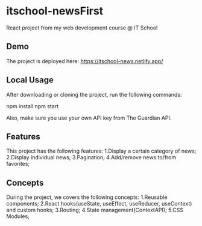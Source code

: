 # itschool-newsFirst 
React project from my web development course @ IT School

## Demo
The project is deployed here: https://itschool-news.netlify.app/

## Local Usage

After downloading or cloning the project, run the following commands:

npm install
npm start

Also, make sure you use your own API key from The Guardian API.

## Features

This project has the following features:
  1.Display a certain category of news;
  2.Display individual news;
  3.Pagination;
  4.Add/remove news to/from favorites;

## Concepts

During the project, we covers the following concepts:
    1.Reusable components;
    2.React hooks(useState, useEffect, useReducer, useContext) and custom hooks;
    3.Routing;
    4.State management(ContextAPI);
    5.CSS Modules;
